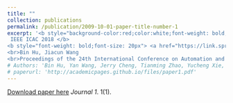 ```yaml
---
title: ""
collection: publications
permalink: /publication/2009-10-01-paper-title-number-1
excerpt: '<b style="background-color:red;color:white;font-weight: bold;"> 
 IEEE ICAC 2018 </b> 
<b style="font-weight: bold;font-size: 20px"> <a href="https://link.springer.com/article/10.1007/s11633-019-1194-7" style="color:black;"> Deep learning based hand gesture recognition and UAV flight controls</a></b>
<br>Bin Hu, Jiacun Wang
<br>Proceedings of the 24th International Conference on Automation and Computing <b style="color:red;">'
# Authors: 'Bin Hu, Yan Wang, Jerry Cheng, Tianming Zhao, Yucheng Xie, Xiaonan Guo, Yingying Chen'
# paperurl: 'http://academicpages.github.io/files/paper1.pdf'
---
```


[Download paper here](http://academicpages.github.io/files/paper1.pdf)
 <i>Journal 1</i>. 1(1).